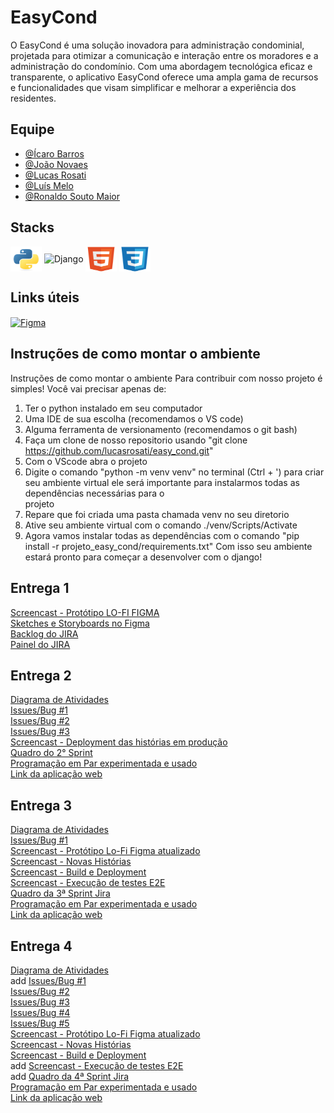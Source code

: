 # EasyCond

O EasyCond é uma solução inovadora para administração condominial, projetada para otimizar a comunicação e interação entre os moradores e a administração do condomínio. Com uma abordagem tecnológica eficaz e transparente, o aplicativo EasyCond oferece uma ampla gama de recursos e funcionalidades que visam simplificar e melhorar a experiência dos residentes.



## Equipe

- [@Ícaro Barros](https://www.github.com/icarobarros)
- [@João Novaes](https://www.github.com/joaonovaes1)
- [@Lucas Rosati](https://www.github.com/lucasrosati)
- [@Luís Melo](https://www.github.com/luisvmelo)
- [@Ronaldo Souto Maior](https://www.github.com/ronaldotsm)

## Stacks
<div style="display: inline_block">
  <img align="center" alt="Python" height="40" width="50" src="https://raw.githubusercontent.com/devicons/devicon/master/icons/python/python-original.svg">
  <img align="center" alt="Django" height="40" width="50" src="https://icongr.am/devicon/django-original.svg?size=128&color=currentColor">
  <img align="center" alt="HTML" height="40" width="50" src="https://raw.githubusercontent.com/devicons/devicon/master/icons/html5/html5-original.svg">
  <img align="center" alt="CSS" height="40" width="50" src="https://raw.githubusercontent.com/devicons/devicon/master/icons/css3/css3-original.svg">
</div>

## Links úteis
<div style="display: inline_block">
    <a href="https://www.figma.com/file/R3eIX0yBsXWK7TxCEHlv7U/EasyCond?type=design&node-id=0-1&mode=design&t=EIai6aR4J6FDKP8B-0" target="_blank">
        <img align="center" alt="Figma" height="40" width="50" src="https://img.shields.io/badge/Figma-F24E1E?style=for-the-badge&logo=figma&logoColor=white">
    </a>
</div>


## Instruções de como montar o ambiente

Instruções de como montar o ambiente
Para contribuir com nosso projeto é simples! Você vai precisar apenas de:
1) Ter o python instalado em seu computador
2) Uma IDE de sua escolha (recomendamos o VS code)
3) Alguma ferramenta de versionamento (recomendamos o git bash)
4) Faça um clone de nosso repositorio usando "git clone https://github.com/lucasrosati/easy_cond.git"
5) Com o VScode abra o projeto
6) Digite o comando "python -m venv venv" no terminal (Ctrl + ') para criar seu ambiente virtual ele será importante para instalarmos todas as dependências necessárias para o     
   projeto
7) Repare que foi criada uma pasta chamada venv no seu diretorio
8) Ative seu ambiente virtual com o comando ./venv/Scripts/Activate
9) Agora vamos instalar todas as dependências com o comando "pip install -r projeto_easy_cond/requirements.txt"
   Com isso seu ambiente estará pronto para começar a desenvolver com o django!

## Entrega 1


<a href="https://drive.google.com/file/d/1wguMgEA1N7J6cWv_RcZV7zZKOQn8WWU2/view?usp=sharing">Screencast - Protótipo LO-FI FIGMA</a><br>
<a href="https://www.figma.com/file/R3eIX0yBsXWK7TxCEHlv7U/EasyCond?type=design&node-id=0-1&mode=design&t=EIai6aR4J6FDKP8B-0">Sketches e Storyboards no Figma</a><br>
<a href="https://drive.google.com/file/d/1NkPBY2j3FBnMNQhGgazxkgastrR4ckvt/view?usp=drive_link">Backlog do JIRA</a><br>
<a href="https://drive.google.com/file/d/1FyJ0-h7T2a_wGQ3jERzyucvoam-P2tkC/view?usp=drive_link">Painel do JIRA</a>

## Entrega 2


<a href="https://drive.google.com/drive/folders/1YW50v_ZE_zf8y9YxYuIHKkrgh4AtJnsr?usp=drive_link">Diagrama de Atividades</a><br>
<a href="https://drive.google.com/file/d/15ckxXiV7-u5cxcctDIp5-lEvFXuInrWI/view?usp=drive_link">Issues/Bug #1</a><br>
<a href="https://drive.google.com/file/d/1SE_3s2HddqdwVc5nxDV9pzRhwT9L2YWO/view?usp=drive_link">Issues/Bug #2</a><br>
<a href="https://drive.google.com/file/d/1mfGvW6mcz9c15D8U9Luypswn9Rz7LRHI/view?usp=drive_link">Issues/Bug #3</a><br>
<a href="https://www.loom.com/share/f45acc0caac345828214401db4835232?sid=74d9ecae-059f-4057-8e36-d967400fa3ad">Screencast - Deployment das histórias em produção</a><br>
<a href="https://docs.google.com/document/d/1JDJtZnzNyHPZaZP09Ilkur22IItlhAwxTr6Z3hMQxmk/edit?usp=sharing">Quadro do 2° Sprint</a><br>
<a href="https://docs.google.com/document/d/1XzwrVShiVB3Kfcz932qQTVFRNU7MG2H4IT5FI1T2JB8/edit?usp=sharing">Programação em Par experimentada e usado</a><br>
[Link da aplicação web](https://appeasycond.azurewebsites.net)


## Entrega 3

<a href="https://drive.google.com/drive/folders/1f92t-qF7ZGuNyL3-h5Eicc11mh1M3Oq8?usp=drive_link">Diagrama de Atividades</a><br>
<a href="https://drive.google.com/file/d/1dpDG1Gro-cm6tzkfeaMmX98AvemJQxgF/view?usp=sharing">Issues/Bug #1</a><br>
<a href="https://drive.google.com/file/d/101n12_IqR6SwkN3zNcVdgfTLcyQbygpN/view?usp=sharing">Screencast - Protótipo Lo-Fi Figma atualizado</a><br>
<a href="https://drive.google.com/file/d/1U0IIvtvlqCvAQXUz4nJCCS_-QwVRpFov/view?usp=sharing">Screencast - Novas Histórias</a><br>
<a href="https://drive.google.com/file/d/1-iJw-fcwlxbhYpfWN9pm6pP8gjvOqguH/view?usp=drive_link">Screencast - Build e Deployment</a><br>
<a href="https://drive.google.com/file/d/1tgcpGpQlWb4I2k2KnwcUgLyWric1xnhb/view?usp=drive_link">Screencast - Execução de testes E2E</a><br>
<a href="https://drive.google.com/file/d/19ghjH8y_DHr5dh6bH4zFXbvX4yCANNb2/view">Quadro da 3ª Sprint Jira</a><br>
<a href="https://docs.google.com/document/d/1XzwrVShiVB3Kfcz932qQTVFRNU7MG2H4IT5FI1T2JB8/edit?usp=sharing">Programação em Par experimentada e usado</a><br>
[Link da aplicação web](https://appeasycond.azurewebsites.net)


## Entrega 4

<a href="Link do Drive">Diagrama de Atividades</a><br> add
<a href="https://drive.google.com/file/d/1bG-c5uMwi7Qb4UE0fD629pVOYh1rUbBP/view?usp=drive_link">Issues/Bug #1</a><br>
<a href="https://drive.google.com/file/d/1JxKvLrY40cEi9ShkVMivm_zdAY4kk8sH/view?usp=drive_link">Issues/Bug #2</a><br>
<a href="https://drive.google.com/file/d/17XOSc_Qa5DcYX_rpPzXI2_g_aYyD5BGo/view?usp=drive_link">Issues/Bug #3</a><br>
<a href="https://drive.google.com/file/d/1TrZogLMkEcpX6y1KWZhx32ziWBOXRHUb/view?usp=drive_link">Issues/Bug #4</a><br>
<a href="https://drive.google.com/file/d/1ZRVkxAZoImUWSPRyYT48E73-2fCE782n/view?usp=drive_link">Issues/Bug #5</a><br>
<a href="https://drive.google.com/file/d/1p5VRbWxLMml7fl1PuXpM_8Totj4JLpv_/view?usp=drive_link">Screencast - Protótipo Lo-Fi Figma atualizado</a><br>
<a href="https://drive.google.com/file/d/135d3oU7fMhkM3IKIh4tWRrDPOG-FY8fl/view?usp=drive_link">Screencast - Novas Histórias</a><br>
<a href="Link do Drive">Screencast - Build e Deployment</a><br> add
<a href="Link do Drive">Screencast - Execução de testes E2E</a><br> add
<a href="https://drive.google.com/file/d/1w87lZo2NfsrlrVJltR66fV95W6NifOEp/view?usp=drive_link">Quadro da 4ª Sprint Jira</a><br>
<a href="https://docs.google.com/document/d/1XzwrVShiVB3Kfcz932qQTVFRNU7MG2H4IT5FI1T2JB8/edit?usp=drive_link">Programação em Par experimentada e usado</a><br>
[Link da aplicação web](https://appeasycond.azurewebsites.net)







